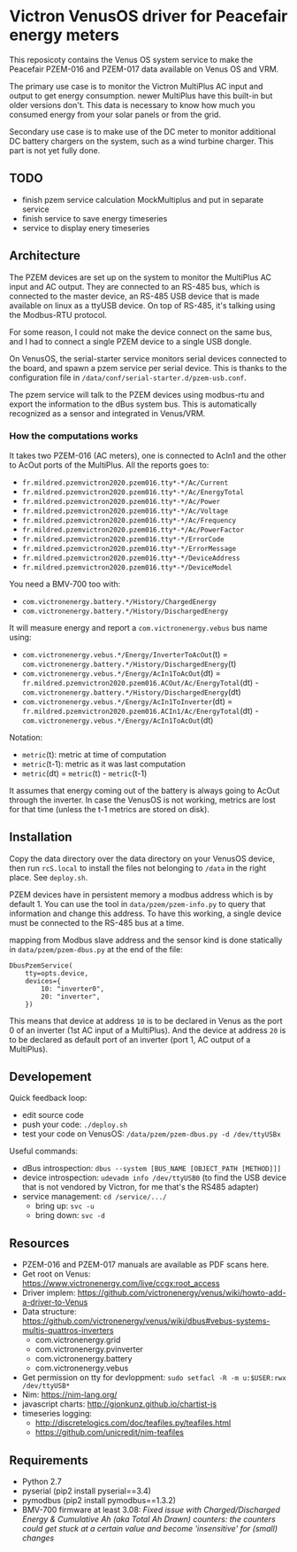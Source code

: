 Victron VenusOS driver for Peacefair energy meters
==================================================

This reposicoty contains the Venus OS system service to make the Peacefair
PZEM-016 and PZEM-017 data available on Venus OS and VRM.

The primary use case is to monitor the Victron MultiPlus AC input and output to
get energy consumption. newer MultiPlus have this built-in but older versions
don't. This data is necessary to know how much you consumed energy from your
solar panels or from the grid.

Secondary use case is to make use of the DC meter to monitor additional DC
battery chargers on the system, such as a wind turbine charger. This part is not
yet fully done.

TODO
----

- finish pzem service calculation MockMultiplus and put in separate service
- finish service to save energy timeseries
- service to display enery timeseries

Architecture
------------

The PZEM devices are set up on the system to monitor the MultiPlus AC input and
AC output. They are connected to an RS-485 bus, which is connected to the master
device, an RS-485 USB device that is made available on linux as a ttyUSB device.
On top of RS-485, it's talking using the Modbus-RTU protocol.

For some reason, I could not make the device connect on the same bus, and I had
to connect a single PZEM device to a single USB dongle.

On VenusOS, the serial-starter service monitors serial devices connected to the
board, and spawn a pzem service per serial device. This is thanks to the
configuration file in `/data/conf/serial-starter.d/pzem-usb.conf`.

The pzem service will talk to the PZEM devices using modbus-rtu and export the
information to the dBus system bus. This is automatically recognized as a sensor
and integrated in Venus/VRM.

### How the computations works

It takes two PZEM-016 (AC meters), one is connected to AcIn1 and the other to
AcOut ports of the MultiPlus. All the reports goes to:

- `fr.mildred.pzemvictron2020.pzem016.tty*-*/Ac/Current`
- `fr.mildred.pzemvictron2020.pzem016.tty*-*/Ac/EnergyTotal`
- `fr.mildred.pzemvictron2020.pzem016.tty*-*/Ac/Power`
- `fr.mildred.pzemvictron2020.pzem016.tty*-*/Ac/Voltage`
- `fr.mildred.pzemvictron2020.pzem016.tty*-*/Ac/Frequency`
- `fr.mildred.pzemvictron2020.pzem016.tty*-*/Ac/PowerFactor`
- `fr.mildred.pzemvictron2020.pzem016.tty*-*/ErrorCode`
- `fr.mildred.pzemvictron2020.pzem016.tty*-*/ErrorMessage`
- `fr.mildred.pzemvictron2020.pzem016.tty*-*/DeviceAddress`
- `fr.mildred.pzemvictron2020.pzem016.tty*-*/DeviceModel`

You need a BMV-700 too with:

- `com.victronenergy.battery.*/History/ChargedEnergy`
- `com.victronenergy.battery.*/History/DischargedEnergy`

It will measure energy and report a `com.victronenergy.vebus` bus name using:

- `com.victronenergy.vebus.*/Energy/InverterToAcOut`(t) = `com.victronenergy.battery.*/History/DischargedEnergy`(t)
- `com.victronenergy.vebus.*/Energy/AcIn1ToAcOut`(dt) = `fr.mildred.pzemvictron2020.pzem016.ACOut/Ac/EnergyTotal`(dt) - `com.victronenergy.battery.*/History/DischargedEnergy`(dt)
- `com.victronenergy.vebus.*/Energy/AcIn1ToInverter`(dt) = `fr.mildred.pzemvictron2020.pzem016.ACIn1/Ac/EnergyTotal`(dt) - `com.victronenergy.vebus.*/Energy/AcIn1ToAcOut`(dt)

Notation:

- `metric`(t): metric at time of computation
- `metric`(t-1): metric as it was last computation
- `metric`(dt) = `metric`(t) - `metric`(t-1)

It assumes that energy coming out of the battery is always going to AcOut
through the inverter. In case the VenusOS is not working, metrics are lost for
that time (unless the t-1 metrics are stored on disk).

Installation
------------

Copy the data directory over the data directory on your VenusOS device, then run
`rcS.local` to install the files not belonging to `/data` in the right place.
See `deploy.sh`.

PZEM devices have in persistent memory a modbus address which is by default 1.
You can use the tool in `data/pzem/pzem-info.py` to query that information and
change this address. To have this working, a single device must be connected to
the RS-485 bus at a time.

mapping from Modbus slave address and the sensor kind is done statically in
`data/pzem/pzem-dbus.py` at the end of the file:

    DbusPzemService(
        tty=opts.device,
        devices={
            10: "inverter0",
            20: "inverter",
        })

This means that device at address `10` is to be declared in Venus as the port 0
of an inverter (1st AC input of a MultiPlus). And the device at address `20` is
to be declared as default port of an inverter (port 1, AC output of a
MultiPlus).

Developement
------------

Quick feedback loop:

- edit source code
- push your code: `./deploy.sh`
- test your code on VenusOS: `/data/pzem/pzem-dbus.py -d /dev/ttyUSBx`

Useful commands:

- dBus introspection: `dbus --system [BUS_NAME [OBJECT_PATH [METHOD]]]`
- device introspection: `udevadm info /dev/ttyUSB0` (to find the USB device that
  is not vendored by Victron, for me that's the RS485 adapter)
- service management: `cd /service/.../`
    - bring up: `svc -u`
    - bring down: `svc -d`


Resources
---------

- PZEM-016 and PZEM-017 manuals are available as PDF scans here.
- Get root on Venus: https://www.victronenergy.com/live/ccgx:root_access
- Driver implem: https://github.com/victronenergy/venus/wiki/howto-add-a-driver-to-Venus
- Data structure: https://github.com/victronenergy/venus/wiki/dbus#vebus-systems-multis-quattros-inverters
    - com.victronenergy.grid
    - com.victronenergy.pvinverter
    - com.victronenergy.battery
    - com.victronenergy.vebus
- Get permission on tty for devloppment: `sudo setfacl -R -m u:$USER:rwx /dev/ttyUSB*`
- Nim: https://nim-lang.org/
- javascript charts: http://gionkunz.github.io/chartist-js
- timeseries logging:
    - http://discretelogics.com/doc/teafiles.py/teafiles.html
    - https://github.com/unicredit/nim-teafiles

Requirements
------------

- Python 2.7
- pyserial (pip2 install pyserial==3.4)
- pymodbus (pip2 install pymodbus==1.3.2)
- BMV-700 firmware at least 3.08: *Fixed issue with Charged/Discharged Energy & Cumulative Ah (aka Total Ah Drawn) counters: the counters could get stuck at a certain value and become 'insensitive' for (small) changes*
